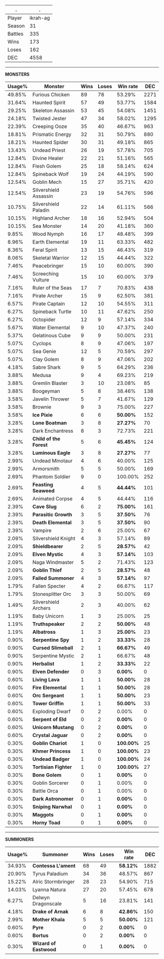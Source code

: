.|.
|-|-
Player|ikrah-ag
Season|31
Battles|335
Wins|173
Loses|162
DEC|4558

---
**MONSTERS**

Usage%|Monster|Wins|Loses|Win rate|DEC|
-|-|-|-|-|-|
49.85%|Furious Chicken|89|78|53.29%|2271|
31.64%|Haunted Spirit|57|49|53.77%|1584|
29.25%|Skeleton Assassin|53|45|54.08%|1451|
24.18%|Twisted Jester|47|34|58.02%|1295|
22.39%|Creeping Ooze|35|40|46.67%|963|
18.81%|Prismatic Energy|32|31|50.79%|880|
18.21%|Haunted Spider|30|31|49.18%|865|
13.43%|Undead Priest|26|19|57.78%|705|
12.84%|Divine Healer|22|21|51.16%|565|
12.84%|Flesh Golem|25|18|58.14%|624|
12.84%|Spineback Wolf|19|24|44.19%|590|
12.54%|Goblin Mech|15|27|35.71%|420|
12.54%|Silvershield Assassin|23|19|54.76%|596|
10.75%|Silvershield Paladin|22|14|61.11%|566|
10.15%|Highland Archer|18|16|52.94%|504|
10.15%|Sea Monster|14|20|41.18%|360|
9.85%|Wood Nymph|16|17|48.48%|399|
8.96%|Earth Elemental|19|11|63.33%|482|
8.36%|Feral Spirit|13|15|46.43%|319|
8.06%|Skeletal Warrior|12|15|44.44%|322|
7.46%|Peacebringer|15|10|60.00%|390|
7.46%|Screeching Vulture|15|10|60.00%|379|
7.16%|Ruler of the Seas|17|7|70.83%|438|
7.16%|Pirate Archer|15|9|62.50%|381|
6.57%|Pirate Captain|12|10|54.55%|311|
6.27%|Spineback Turtle|10|11|47.62%|250|
6.27%|Octopider|12|9|57.14%|334|
5.67%|Water Elemental|9|10|47.37%|240|
5.37%|Gelatinous Cube|9|9|50.00%|231|
5.07%|Cyclops|8|9|47.06%|197|
5.07%|Sea Genie|12|5|70.59%|297|
5.07%|Clay Golem|8|9|47.06%|202|
4.18%|Sabre Shark|9|5|64.29%|236|
3.88%|Medusa|9|4|69.23%|219|
3.88%|Gremlin Blaster|3|10|23.08%|85|
3.88%|Boogeyman|5|8|38.46%|138|
3.58%|Javelin Thrower|5|7|41.67%|129|
3.58%|Brownie|9|3|75.00%|227|
3.58%|**Ice Pixie**|6|6|**50.00%**|152|
3.28%|**Lone Boatman**|3|8|**27.27%**|70|
3.28%|Dark Enchantress|8|3|72.73%|221|
3.28%|**Child of the Forest**|5|6|**45.45%**|124|
3.28%|**Luminous Eagle**|3|8|**27.27%**|77|
2.99%|Undead Minotaur|4|6|40.00%|125|
2.99%|Armorsmith|5|5|50.00%|169|
2.69%|Phantom Soldier|9|0|100.00%|252|
2.69%|**Feasting Seaweed**|4|5|**44.44%**|101|
2.69%|Animated Corpse|4|5|44.44%|116|
2.39%|**Cave Slug**|6|2|**75.00%**|161|
2.39%|**Parasitic Growth**|3|5|**37.50%**|76|
2.39%|**Death Elemental**|3|5|**37.50%**|90|
2.39%|Vampire|2|6|25.00%|67|
2.09%|Silvershield Knight|4|3|57.14%|89|
2.09%|**Shieldbearer**|2|5|**28.57%**|42|
2.09%|**Elven Mystic**|4|3|**57.14%**|103|
2.09%|Naga Windmaster|5|2|71.43%|123|
2.09%|**Goblin Thief**|2|5|**28.57%**|48|
2.09%|**Failed Summoner**|4|3|**57.14%**|97|
1.79%|Fallen Specter|4|2|66.67%|117|
1.79%|Stonesplitter Orc|3|3|50.00%|69|
1.49%|Silvershield Archers|2|3|40.00%|62|
1.19%|Baby Unicorn|1|3|25.00%|25|
1.19%|**Truthspeaker**|2|2|**50.00%**|48|
1.19%|**Albatross**|1|3|**25.00%**|23|
0.90%|**Serpentine Spy**|1|2|**33.33%**|28|
0.90%|**Cursed Slimeball**|2|1|**66.67%**|49|
0.90%|Serpentine Mystic|2|1|66.67%|48|
0.90%|**Herbalist**|1|2|**33.33%**|22|
0.90%|**Elven Defender**|0|3|**0.00%**|0|
0.60%|**Living Lava**|1|1|**50.00%**|28|
0.60%|**Fire Elemental**|1|1|**50.00%**|28|
0.60%|**Orc Sergeant**|1|1|**50.00%**|23|
0.60%|**Tower Griffin**|1|1|**50.00%**|33|
0.60%|Exploding Dwarf|0|2|0.00%|0|
0.60%|**Serpent of Eld**|0|2|**0.00%**|0|
0.60%|**Unicorn Mustang**|0|2|**0.00%**|0|
0.60%|**Crystal Jaguar**|0|2|**0.00%**|0|
0.30%|**Goblin Chariot**|1|0|**100.00%**|25|
0.30%|**Khmer Princess**|1|0|**100.00%**|23|
0.30%|**Undead Badger**|1|0|**100.00%**|24|
0.30%|**Tortisian Fighter**|1|0|**100.00%**|27|
0.30%|**Bone Golem**|0|1|**0.00%**|0|
0.30%|Goblin Sorcerer|0|1|0.00%|0|
0.30%|Battle Orca|0|1|0.00%|0|
0.30%|**Dark Astronomer**|0|1|**0.00%**|0|
0.30%|**Sniping Narwhal**|0|1|**0.00%**|0|
0.30%|**Maggots**|0|1|**0.00%**|0|
0.30%|**Horny Toad**|0|1|**0.00%**|0|

---
**SUMMONERS**

Usage%|Summoner|Wins|Loses|Win rate|DEC|
-|-|-|-|-|-|
34.93%|**Contessa L'ament**|68|49|**58.12%**|1882|
20.90%|Tyrus Paladium|34|36|48.57%|867|
15.22%|Alric Stormbringer|28|23|54.90%|715|
14.03%|Lyanna Natura|27|20|57.45%|678|
6.27%|Delwyn Dragonscale|5|16|23.81%|141|
4.18%|**Drake of Arnak**|6|8|**42.86%**|150|
2.99%|**Mother Khala**|5|5|**50.00%**|121|
0.60%|**Pyre**|0|2|**0.00%**|0|
0.60%|**Bortus**|0|2|**0.00%**|0|
0.30%|**Wizard of Eastwood**|0|1|**0.00%**|0|
